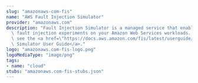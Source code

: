 ```yaml
---
slug: "amazonaws-com-fis"
name: "AWS Fault Injection Simulator"
provider: "amazonaws.com"
description: "Fault Injection Simulator is a managed service that enables you to perform\
  \ fault injection experiments on your Amazon Web Services workloads. For more information,\
  \ see the <a href=\"https://docs.aws.amazon.com/fis/latest/userguide/\">Fault Injection\
  \ Simulator User Guide</a>."
logo: "amazonaws.com-fis-logo.png"
logoMediaType: "image/png"
tags:
- name: "cloud"
stubs: "amazonaws.com-fis-stubs.json"
---
```

